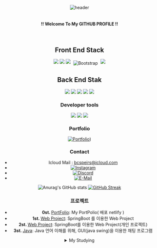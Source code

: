 <div align= "center">

   ![header](https://capsule-render.vercel.app/api?type=shark&color=000000&height=150&section=header&text=SharkNell&fontColor=ffffff&fontSize=70&animation=fadeIn&fontAlignY=55)
</br>
</br>


####  !! Welcome To My GITHUB PROFILE !!


</br>

## Front End Stack
<img src="https://img.shields.io/badge/HTML5-E34F26?style=for-the-badge&logo=HTML5&logoColor=white">
<img src="https://img.shields.io/badge/CSS3-1572B6?style=for-the-badge&logo=CSS3&logoColor=white">
<img src="https://img.shields.io/badge/JavaScript-F7DF1E?style=for-the-badge&logo=JavaScript&logoColor=white">
<img src="https://img.shields.io/badge/Bootstrap-563D7C?style=for-the-badge&logo=bootstrap&logoColor=white" alt="Bootstrap" style="vertical-align: top; margin: 5px">
<img src="https://img.shields.io/badge/React-61DAFB?style=for-the-badge&logo=React&logoColor=white">


</br>

## Back End Stak
<img src="https://img.shields.io/badge/JAVA-007396?style=for-the-badge&logo=Java&logoColor=white">
<img src="https://img.shields.io/badge/SpringBoot-6DB33F?style=for-the-badge&logo=Spring&logoColor=white">
<img src="https://img.shields.io/badge/MariaDB-003545?style=for-the-badge&logo=MariaDB&logoColor=white">
<img src="https://img.shields.io/badge/OracleDB-F80000?style=for-the-badge&logo=Oracle&logoColor=white">
<img src="https://img.shields.io/badge/MySQL-4479A1?style=for-the-badge&logo=MySQL&logoColor=white">


### Developer tools
<img src="https://img.shields.io/badge/IntelliJ-2C2255?style=for-the-badge&logo=IntelliJ%20IDEA&logoColor=white">
<img src="https://img.shields.io/badge/GITHUB-181717?style=for-the-badge&logo=github&logoColor=white">
<img src="https://img.shields.io/badge/VSCode-007ACC?style=for-the-badge&logo=VisualStudioCode&logoColor=white">

### Portfolio
[![Portfolio](https://img.shields.io/badge/Portfolio-E21A2C.svg?style=for-the-badge&amp;logo=macys&amp;logoColor=white)](https://shareknellport.netlify.app/))


### Contact 
- Icloud Mail : bcspeirs@icloud.com
- [![Instagram](https://img.shields.io/badge/Instagram-8134AF.svg?style=for-the-badge&logo=instagram&logoColor=white)](https://www.instagram.com/c.speirs_99/)
- [![Discord](https://img.shields.io/badge/Discord-5865F2.svg?style=for-the-badge&logo=discord&logoColor=white)](샤크넬#2971)
- [![E-Mail](https://img.shields.io/badge/E-Mail-0078D4.svg?style=for-the-badge&logo=microsoft-outlook&logoColor=white)](mailto:qortmdgus9117@gmail.com)


![Anurag's GitHub stats](https://github-readme-stats.vercel.app/api?username=sharknell&show_icons=true&theme=transparent)
<a href="https://git.io/streak-stats"><img src="https://streak-stats.demolab.com?user=Sharknell&theme=synthwave" alt="GitHub Streak" /></a>


### 프로젝트
- <strong> 0st. </strong> [PortFolio](https://github.com/sharknell/port): My PortPolio( 배포 netlify ) 
- <strong> 1st. </strong> [Web Project](https://github.com/sharknell/Website): SpringBoot 를 이용한 Web Project
- <strong> 2st. </strong> [Web Project](https://github.com/sharknell/WebSiteMil): SpringBoot를 이용한 Web Project(개인 프로젝트) 
- <strong> 3st. </strong> [Java](https://github.com/sharknell/ChattingPrograme): Java 언어 이해를 위해, GUI(java swing)을 이용한 채팅 프로그램


<details>
<summary>
  My Studying
</summary>
   <img src="https://img.shields.io/badge/JAVA-007396?style=for-the-badge&logo=Java&logoColor=white">
   <img src="https://img.shields.io/badge/SpringBoot-6DB33F?style=for-the-badge&logo=Spring&logoColor=white">
</details>

</div>

